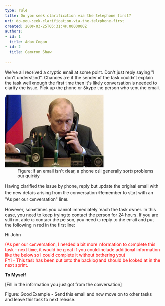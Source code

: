 ```yaml
---
type: rule
title: Do you seek clarification via the telephone first?
uri: do-you-seek-clarification-via-the-telephone-first
created: 2009-03-25T05:31:48.0000000Z
authors:
- id: 1
  title: Adam Cogan
- id: 2
  title: Cameron Shaw

---
```




<span class='intro'> We've all&#160;received a cryptic email at some point. Don't just reply saying &quot;I don't understand&quot;. Chances are if the sender of the task couldn't&#160;explain the task well enough the first time then it's likely&#160;conversation is needed to clarify the issue. Pick up the phone or Skype&#160;the person who sent the email. 
<dl class="image"><dt><img src="putin-phone.jpg" alt="putin-phone.jpg" />​
</dt><dd>Figure&#58; If an email isn't clear, a phone call generally sorts problems out quickly</dd></dl> </span>

<p>Having clarified the issue by phone, r<span style="line-height&#58;21px;background-color&#58;initial;">eply but u</span><span style="line-height&#58;21px;background-color&#58;initial;">pdate the original&#160;</span><span style="line-height&#58;21px;background-color&#58;initial;">email with the new details arising from the conversation</span><span style="line-height&#58;21px;background-color&#58;initial;">&#160;(Remember to start with an &quot;As per our conversation&quot; line).</span></p>However, sometimes you&#160;cannot immediately&#160;reach the task owner. In this case, you need to keep trying to contact the&#160;person for 24 hours. If you are still not able to contact the person, you need to reply to the email and put the following in red in the first line&#58; <br><div class="ms-rteCustom-GreyBox"><p>Hi John<br></p>
<p style="color&#58;red;">(As per our conversation, I needed a bit more information to complete this task&#160;- next time, it would be great if you could&#160;include additional information like the below so I could&#160;complete it&#160;without bothering you)<br>FYI - This task has been put onto the backlog and should be looked at in the next sprint.<br></p>
<p><strong>To Myself</strong></p>
<p>[Fill in the information you just got from the conversation]</p></div>
<span class="ms-rteCustom-FigureGood">Figure&#58;&#160;Good Example - Send this email and now move on to other tasks and leave this task to next release. </span>


